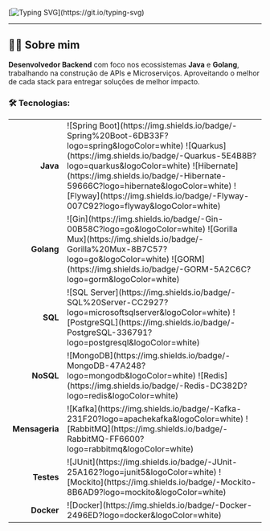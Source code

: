 [![Typing SVG](https://readme-typing-svg.herokuapp.com/?color=FF0000&size=35&center=true&vCenter=true&width=1000&lines=Olá,+seja+bem-vindo+ao+meu+GitHub!;Eu+sou+Gustavo,+desenvolvedor+Backend+💻;)](https://git.io/typing-svg)

---

## 👨‍💻 Sobre mim

**Desenvolvedor Backend** com foco nos ecossistemas **Java** e **Golang**, trabalhando na construção de APIs e Microserviços. Aproveitando o melhor de cada stack para entregar soluções de melhor impacto.

### 🛠️ Tecnologias:

<table>
  <tr>
    <td style="text-align: right"><strong>Java</strong></td>
    <td>
      ![Spring Boot](https://img.shields.io/badge/-Spring%20Boot-6DB33F?logo=spring&logoColor=white) 
      ![Quarkus](https://img.shields.io/badge/-Quarkus-5E4B8B?logo=quarkus&logoColor=white) 
      ![Hibernate](https://img.shields.io/badge/-Hibernate-59666C?logo=hibernate&logoColor=white) 
      ![Flyway](https://img.shields.io/badge/-Flyway-007C92?logo=flyway&logoColor=white)
    </td>
  </tr>
  <tr>
    <td style="text-align: right"><strong>Golang</strong></td>
    <td>
      ![Gin](https://img.shields.io/badge/-Gin-00B58C?logo=go&logoColor=white) 
      ![Gorilla Mux](https://img.shields.io/badge/-Gorilla%20Mux-8B7C57?logo=go&logoColor=white) 
      ![GORM](https://img.shields.io/badge/-GORM-5A2C6C?logo=gorm&logoColor=white)
    </td>
  </tr>
  <tr>
    <td style="text-align: right"><strong>SQL</strong></td>
    <td>
      ![SQL Server](https://img.shields.io/badge/-SQL%20Server-CC2927?logo=microsoftsqlserver&logoColor=white) 
      ![PostgreSQL](https://img.shields.io/badge/-PostgreSQL-336791?logo=postgresql&logoColor=white)
    </td>
  </tr>
  <tr>
    <td style="text-align: right"><strong>NoSQL</strong></td>
    <td>
      ![MongoDB](https://img.shields.io/badge/-MongoDB-47A248?logo=mongodb&logoColor=white) 
      ![Redis](https://img.shields.io/badge/-Redis-DC382D?logo=redis&logoColor=white)
    </td>
  </tr>
  <tr>
    <td style="text-align: right"><strong>Mensageria</strong></td>
    <td>
      ![Kafka](https://img.shields.io/badge/-Kafka-231F20?logo=apachekafka&logoColor=white) 
      ![RabbitMQ](https://img.shields.io/badge/-RabbitMQ-FF6600?logo=rabbitmq&logoColor=white)
    </td>
  </tr>
  <tr>
    <td style="text-align: right"><strong>Testes</strong></td>
    <td>
      ![JUnit](https://img.shields.io/badge/-JUnit-25A162?logo=junit5&logoColor=white) 
      ![Mockito](https://img.shields.io/badge/-Mockito-8B6AD9?logo=mockito&logoColor=white)
    </td>
  </tr>
  <tr>
    <td style="text-align: right"><strong>Docker</strong></td>
    <td>
      ![Docker](https://img.shields.io/badge/-Docker-2496ED?logo=docker&logoColor=white)
    </td>
  </tr>
</table>
